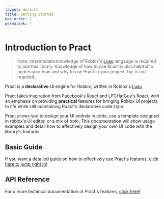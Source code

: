 ```yaml
---
layout: default
title: Getting Started
nav_order: 1
permalink: /
---
```


# Introduction to Pract

> Note: Intermediate knowledge of Roblox's [Luau](https://luau-lang.org/) langauge is required to use this library. Knowledge of how to use Roact is also helpful to understand how and why to use Pract in your project, but is not required.

Pract is a **declarative** UI engine for Roblox, written in Roblox's [Luau](https://luau-lang.org/)

Pract takes inspiration from Facebook's [React](https://reactjs.org/) and LPGHatGuy's [Roact](https://github.com/Roblox/roact), with an emphasis on providing **practical** features for bringing Roblox UI projects to life while still maintaining Roact's declarative code style.

Pract allows you to design your UI entirely in code, use a template designed in roblox's UI editor, or a mix of both. This documentation will show usage examples and detail how to effectively design your own UI code with the library's features.

## Basic Guide 

If you want a detailed guide on how to effectively use Pract's features, [click here to jump right in!](installation)

## API Reference

For a more techincal documentation of Pract's features, [click here!](api)